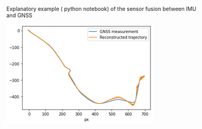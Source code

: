 Explanatory example ( python notebook) of the sensor fusion between IMU and GNSS 

![Alt text](img/download.png?raw=true "Title")
